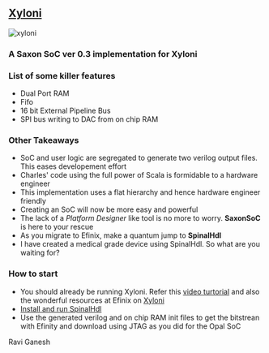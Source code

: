 
## [Xyloni](https://github.com/Efinix-Inc/xyloni) ##

![xyloni](https://user-images.githubusercontent.com/26599790/172009205-4fb53bf2-fd0e-4e8a-a237-dc30ee2922d7.jpg)

### A Saxon SoC ver 0.3 implementation for Xyloni

### List of some killer features
- Dual Port RAM
- Fifo
- 16 bit External Pipeline Bus
- SPI bus writing to DAC from on chip RAM

### Other Takeaways
- SoC and user logic are segregated to generate two verilog output files. This eases developement effort
- Charles' code using the full power of Scala is formidable to a hardware engineer
- This implementation uses a flat hierarchy and hence hardware engineer friendly
- Creating an SoC will now be more easy and powerful
- The lack of a _Platform Designer_ like tool is no more to worry. __SaxonSoC__ is here to your rescue
- As you migrate to Efinix, make a quantum jump to __SpinalHdl__
- I have created a medical grade device using SpinalHdl. So what are you waiting for?

### How to start
- You should already be running Xyloni. Refer this [video turtorial](https://youtu.be/dIEofQYBnDA) and also the wonderful resources at Efinix on [Xyloni](https://github.com/Efinix-Inc/xyloni)
- [Install and run SpinalHdl](https://spinalhdl.github.io/SpinalDoc-RTD/master/SpinalHDL/Getting%20Started/getting_started.html)
- Use the generated verilog and on chip RAM init files to get the bitstrean with Efinity and download using JTAG as you did for the Opal SoC


Ravi Ganesh





